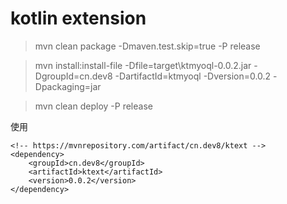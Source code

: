 # kotlin extension

> mvn clean package -Dmaven.test.skip=true  -P release

> mvn install:install-file -Dfile=target\ktmyoql-0.0.2.jar -DgroupId=cn.dev8 -DartifactId=ktmyoql -Dversion=0.0.2 -Dpackaging=jar

> mvn clean deploy -P release


使用
```
<!-- https://mvnrepository.com/artifact/cn.dev8/ktext -->
<dependency>
    <groupId>cn.dev8</groupId>
    <artifactId>ktext</artifactId>
    <version>0.0.2</version>
</dependency>

```
